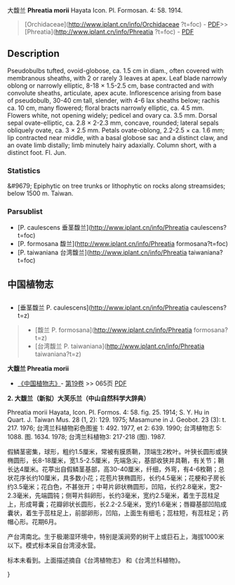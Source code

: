 大馥兰 **Phreatia morii** Hayata Icon. Pl. Formosan. 4: 58. 1914.

> [Orchidaceae](http://www.iplant.cn/info/Orchidaceae ?t=foc) - [PDF](http://iplant.cn/foc/pdf/Orchidaceae.pdf)>>[Phreatia](http://www.iplant.cn/info/Phreatia ?t=foc) - [PDF](http://www.iplant.cn/foc/pdf/Phreatia.pdf)

## Description

Pseudobulbs tufted, ovoid-globose, ca. 1.5 cm in diam., often covered with membranous sheaths, with 2 or rarely 3 leaves at apex. Leaf blade narrowly oblong or narrowly elliptic, 8-18 × 1.5-2.5 cm, base contracted and with convolute sheaths, articulate, apex acute. Inflorescence arising from base of pseudobulb, 30-40 cm tall, slender, with 4-6 lax sheaths below; rachis ca. 10 cm, many flowered; floral bracts narrowly elliptic, ca. 4.5 mm. Flowers white, not opening widely; pedicel and ovary ca. 3.5 mm. Dorsal sepal ovate-elliptic, ca. 2.8 × 2-2.3 mm, concave, rounded; lateral sepals obliquely ovate, ca. 3 × 2.5 mm. Petals ovate-oblong, 2.2-2.5 × ca. 1.6 mm; lip contracted near middle, with a basal globose sac and a distinct claw, and an ovate limb distally; limb minutely hairy adaxially. Column short, with a distinct foot. Fl. Jun.

### Statistics
&amp;#9679; Epiphytic on tree trunks or lithophytic on rocks along streamsides; below 1500 m. Taiwan.

### Parsublist

* [P.  caulescens  垂茎馥兰](http://www.iplant.cn/info/Phreatia caulescens?t=foc)
* [P.  formosana  馥兰](http://www.iplant.cn/info/Phreatia formosana?t=foc)
* [P.  taiwaniana  台湾馥兰](http://www.iplant.cn/info/Phreatia taiwaniana?t=foc)

## 中国植物志

## 
* [垂茎馥兰  P.  caulescens](http://www.iplant.cn/info/Phreatia caulescens?t=z)
> * [馥兰  P.  formosana](http://www.iplant.cn/info/Phreatia formosana?t=z)
> * [台湾馥兰  P.  taiwaniana](http://www.iplant.cn/info/Phreatia taiwaniana?t=z)

**大馥兰 Phreatia morii**

* [《中国植物志》](http://www.iplant.cn/frps)- [第19卷](http://www.iplant.cn/frps/vol/19) >> 065页 [PDF](http://www.iplant.cn/frps/pdf/19/065a.pdf)

**2. 大馥兰（新拟）大芙乐兰（中山自然科学大辞典）**

Phreatia morii Hayata, Icon. Pl. Formos. 4: 58. fig. 25. 1914; S. Y. Hu in Quart. J. Taiwan Mus. 28 (1, 2): 129. 1975; Masamune in J. Geobot. 23 (3): t. 217. 1976; 台湾兰科植物彩色图鉴 1: 492. 1977, et 2: 639. 1990; 台湾植物志 5: 1088. 图. 1634. 1978; 台湾兰科植物3: 217-218 (图). 1987.

假鳞茎密集，球形，粗约1.5厘米，常被有膜质鞘，顶端生2枚叶。叶狭长圆形或狭椭圆形，长8-18厘米，宽1.5-2.5厘米，先端急尖，基部收狭并具鞘，有关节；鞘长达4厘米。花葶出自假鳞茎基部，高30-40厘米，纤细，外弯，有4-6枚鞘；总状花序长约10厘米，具多数小花；花苞片狭椭圆形，长约4.5毫米；花梗和子房长约3.5毫米；花白色，不甚张开；中萼片卵状椭圆形，凹陷，长约2.8毫米，宽2-2.3毫米，先端圆钝；侧萼片斜卵形，长约3毫米，宽约2.5毫米，着生于蕊柱足上，形成萼囊；花瓣卵状长圆形，长2.2-2.5毫米，宽约1.6毫米；唇瓣基部凹陷成囊状，着生于蕊柱足上，前部卵形，凹陷，上面生有细毛；蕊柱短，有蕊柱足；药帽心形。花期6月。

产台湾南北。生于极潮湿环境中，特别是溪涧旁的树干上或巨石上，海拔1000米以下。模式标本采自台湾浸水营。

标本未看到。上面描述摘自《台湾植物志》 和《台湾兰科植物》。

}